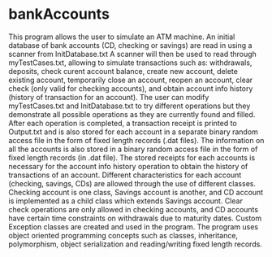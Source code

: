# bankAccounts
This program allows the user to simulate an ATM machine.
An initial database of bank accounts (CD, checking or savings) are read in using a scanner from InitDatabase.txt
A scanner will then be used to read through myTestCases.txt, allowing to simulate transactions such as: withdrawals, deposits, check curent account balance, create new account, delete existing account, temporarily close an account, reopen an account, clear check (only valid for checking accounts), and obtain account info history (history of transaction for an account). 
The user can modify myTestCases.txt and InitDatabase.txt to try different operations but they demonstrate all possible operations as they are currently found and filled.
After each operation is completed, a transaction receipt is printed to Output.txt and is also stored for each account in a separate binary random access file in the form of fixed length records (.dat files). The information on all the accounts is also stored in a binary random access file in the form of fixed length records (in .dat file). The stored receipts for each accounts is necessary for the account info history operation to obtain the history of transactions of an account.
Different characteristics for each account (checking, savings, CDs) are allowed through the use of different classes. Checking account is one class, Savings account is another, and CD account is implemented as a child class which extends Savings account. Clear check operations are only allowed in checking accounts, and CD accounts have certain time constraints on withdrawals due to maturity dates.
Custom Exception classes are created and used in the program.
The program uses object oriented programming concepts such as classes, inheritance, polymorphism, object serialization and reading/writing fixed length records.
